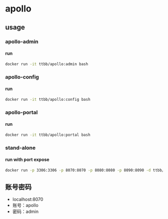 # apollo
## usage
### apollo-admin
#### run
```bash
docker run -it ttbb/apollo:admin bash
```
### apollo-config
#### run
```bash
docker run -it ttbb/apollo:config bash
```
### apollo-portal
#### run
```bash
docker run -it ttbb/apollo:portal bash
```
### stand-alone
#### run with port expose
```bash
docker run -p 3306:3306 -p 8070:8070 -p 8080:8080 -p 8090:8090 -d ttbb/apollo:stand-alone
```

## 账号密码
- localhost:8070
- 账号：apollo
- 密码：admin

